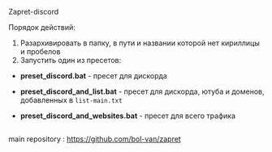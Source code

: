 ﻿Zapret-discord

Порядок действий:
1) Разархивировать в папку, в пути и названии которой нет кириллицы и пробелов
2) Запустить один из пресетов:

- **preset_discord.bat** - пресет для дискорда

- **preset_discord_and_list.bat** - пресет для дискорда, ютуба и доменов, добавленных в `list-main.txt`

- **preset_discord_and_websites.bat** - пресет для всего трафика 

##
main repository : https://github.com/bol-van/zapret
